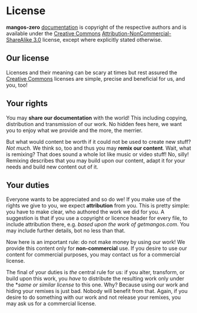 License
=======
**mangos-zero** [documentation][114] is copyright of the respective authors and is
available under the [Creative Commons][122] [Attribution-NonCommercial-ShareAlike 3.0][121]
license, except where explicitly stated otherwise.

Our license
-----------
Licenses and their meaning can be scary at times but rest assured the
[Creative Commons][122] licenses are simple, precise and beneficial for us,
and you, too!

Your rights
-----------
You may **share our documentation** with the world! This including copying,
distribution and transmission of our work. No hidden fees here, we want you
to enjoy what we provide and the more, the merrier.

But what would content be worth if it could not be used to create new stuff?
*Not much.* We think so, too and thus you may **remix our content**. Wait,
what is remixing? That does sound a whole lot like music or video stuff! No,
silly! Remixing describes that you may build upon our content, adapt it for
your needs and build new content out of it.

Your duties
-----------
Everyone wants to be appreciated and so do we! If you make use of the
rights we give to you, we expect **attribution** from you. This is pretty
simple: you have to make clear, who authored the work we did for you. A
suggestion is that if you use a copyright or licence header for every file,
to include attribution there, e.g. *based upon the work of getmangos.com*.
You may include further details, bot no less than that.

Now here is an important rule: do not make money by using our work! We provide
this content only for **non-commercial** use. If you desire to use our
content for commercial purposes, you may contact us for a commercial license.

The final of your duties is *the* central rule for us: if you alter,
transform, or build upon this work, you *have* to distribute the resulting
work only under the **same or similar license* to this one. Why? Because
using our work and hiding your remixes is just bad. Nobody will benefit
from that. Again, if you desire to do something with our work and not
release your remixes, you may ask us for a commercial license.


[110]: http://bitbucket.org/mangoszero "mangos zero · bitbucket organization"
[111]: http://bitbucket.org/mangoszero/server "mangos-zero · server"
[112]: http://bitbucket.org/mangoszero/scripts "mangos-zero · script extensions"
[113]: http://bitbucket.org/mangoszero/content "mangos-zero · clean database"
[114]: http://bitbucket.org/mangoszero/documentation "mangos-zero · documentation"

[121]: http://creativecommons.org/licenses/by-nc-sa/3.0/ "Creative Commons Attribution-NonCommercial-ShareAlike 3.0"
[122]: http://creativecommons.org/ "Creative Commons"
